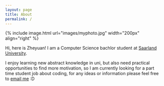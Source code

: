 ```yaml
---
layout: page
title: About
permalink: /
---
```

{% include image.html url="images/myphoto.jpg" width="200px" align="right" %}

Hi, here is Zheyuan! I am a Computer Science bachlor student at [Saarland University].

I enjoy learning new abstract knowledge in uni, but also need practical opportunities to find more motivation, so I am currently looking for a part time student job about coding, for any ideas or information please feel free to [email me] :D

[Saarland University]: https://saarland-informatics-campus.de/

[email me]: wuzheyuan.per@gmail.com